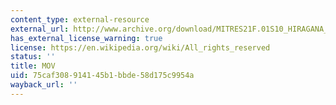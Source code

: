 ```yaml
---
content_type: external-resource
external_url: http://www.archive.org/download/MITRES21F.01S10_HIRAGANA_EXERCISES/3b1.mov
has_external_license_warning: true
license: https://en.wikipedia.org/wiki/All_rights_reserved
status: ''
title: MOV
uid: 75caf308-9141-45b1-bbde-58d175c9954a
wayback_url: ''
---
```

